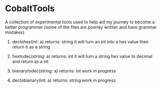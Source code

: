 # CobaltTools
A collection of experimental tools used to help aid my journey to become a better programmer
(some of the files are poorley written and have grammar mistakes)


1. dectohex(int: a) returns: string
   it will turn an int into a hex value then return it as a string
   
2. hextodec(string: a) returns: int
   it will turn a string hex value to decimal and return as a int
   
3. bianarytodec(string: a) returns: int
   work in progress

4. dectobianary(int: a) returns: string
   work in progress
